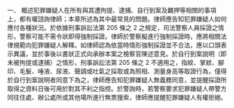 一、 概述犯罪嫌疑人在所有與其遭拘提、逮捕、自行到案及羈押等相關的事項上，都有權諮詢律師；本章所述為其中最常見的問題。律師應告知犯罪嫌疑人如何應付各種狀況。於依據刑事訴訟法第 205 條之 2 之規定，司法警察人員採證之情形，警察可能不需令狀即得強制採證。律師於警察擬進行強制採證時，應將相關法律規範向犯罪嫌疑人解釋。如律師認為依當時情形強制採證並不合法，應以口頭表示異議，並於事後以書狀正式向承辦本案之檢察官陳述意見。於自行到案說明（即未被拘提或逮捕）之情形，刑事訴訟法第 205 條之 2 不適用之，指紋、掌紋、腳印、毛髮、唾液、尿液、聲調或吐氣之採取或為照相、測量身高等取證行為，僅得於自行到案說明者同意下為之，律師應告知犯罪嫌疑人無義務同意，並提醒採證所取得之資料日後可用於對其不利之指控。於警詢時，若警察要求犯罪嫌疑人帶警方同往住處、辦公處所或其他場所進行無票搜索，律師應提醒犯罪嫌疑人有權拒絕。